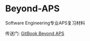 # Beyond-APS
Software Engineering专业APS复习材料

传送门: [GitBook Beyond APS](https://merlinz165.gitbooks.io/beyond-aps/content/)
